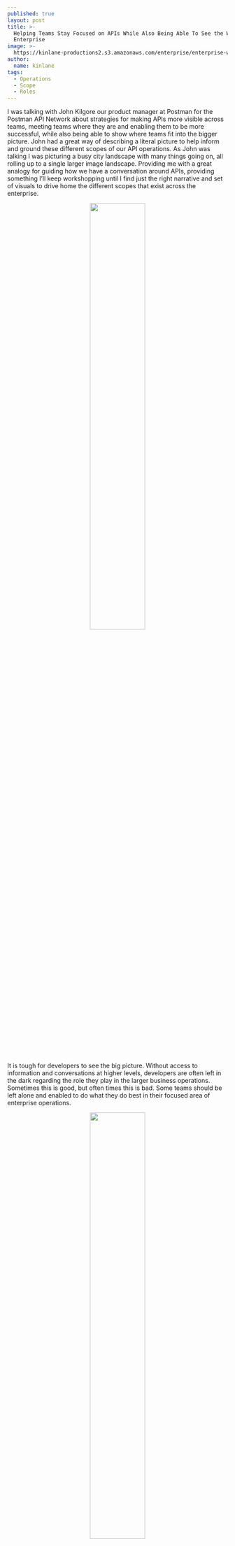 ```yaml
---
published: true
layout: post
title: >-
  Helping Teams Stay Focused on APIs While Also Being Able To See the Whole
  Enterprise
image: >-
  https://kinlane-productions2.s3.amazonaws.com/enterprise/enterprise-white-1.jpg
author:
  name: kinlane
tags:
  - Operations
  - Scope
  - Roles
---
```

I was talking with John Kilgore our product manager at Postman for the Postman API Network about strategies for making APIs more visible across teams, meeting teams where they are and enabling them to be more successful, while also being able to show where teams fit into the bigger picture. John had a great way of describing a literal picture to help inform and ground these different scopes of our API operations. As John was talking I was picturing a busy city landscape with many things going on, all rolling up to a single larger image landscape. Providing me with a great analogy for guiding how we have a conversation around APIs, providing something I’ll keep workshopping until I find just the right narrative and set of visuals to drive home the different scopes that exist across the enterprise. 

<center><img src="https://kinlane-productions2.s3.amazonaws.com/enterprise/enterprise-white-1-copper-point.png" width="50%" /></center>

It is tough for developers to see the big picture. Without access to information and conversations at higher levels, developers are often left in the dark regarding the role they play in the larger business operations. Sometimes this is good, but often times this is bad. Some teams should be left alone and enabled to do what they do best in their focused area of enterprise operations.

<center><img src="https://kinlane-productions2.s3.amazonaws.com/enterprise/enterprise-white-1-1701.jpg" width="50%" /></center>

You really want teams staying focused on their contribution to the bigger landscape. You don’t want to overload your teams with too much knowledge about the wider landscape they operate, but you also don’t want to unnecessarily silo off teams from opportunities to learn from other teams. Ultimately it is all about finding balance in how you paint the bigger picture, and share it across steams.

<center><img src="https://kinlane-productions2.s3.amazonaws.com/enterprise/enterprise-white-1-lights-engine.jpg" width="50%" /></center>

For me, this discussion around the scope of our API operations is much more than just defining each individual teams role in the overall enterprise landscape, but also helping me define the bigger picture. Each pixel makes up part of the image, and the resolution or lack of resolution for each pixel which change what the overall enterprise will look like when you zoom out.

<center><img src="https://kinlane-productions2.s3.amazonaws.com/enterprise/enterprise-white-1.jpg" width="90%" /></center>

I really like this analogy. It allows me to use a mix of words and images to help zoom in and zoom out across API operations. This really is my greatest challenge today. I regularly get vertigo when it comes to switching between conversations I am having throughout the day. I regularly screw up presentations because I am pitching at the wrong level to the wrong audience. You tend to get blank stares from folks who are completely unaware that they exist on the enterprise moving through time and space, and you end up with frustrated business and technical leadership when you get into the finer points quantum mechanics around the engineering or the complexities of painting 1701 on the side of the enterprise in outer space.

I am going to make a handy guide for this analogy that I can hang on the wall to help orient me daily. Then I’ll keep workshopping different sets of images and narratives here until I find the right combination. I feel like the scope element of our API conversations is contribution to the greatest friction across our operations when it comes to finding forward momentum. We just don’t have a well defined framework to discuss scope. We also don’t have any way for teams to explore this scope in a self-service way. Which brings me back to the Postman API Network, and the role it plays in helping teams stay focused on the moving parts for each area of operation, while also being able to explore and zoom out to see across teams and across operations. This is why networks will go well beyond the concept of a portal when it comes to the impact it has on the enterprise.